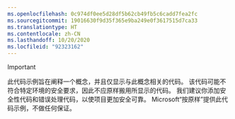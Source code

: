 ```yaml
---
ms.openlocfilehash: 0c974df0ee5d28df5b62cb49fb5c6cadd7fea2fc
ms.sourcegitcommit: 19016630f9d35f365e9ba249e0f3617515d7ca33
ms.translationtype: HT
ms.contentlocale: zh-CN
ms.lasthandoff: 10/20/2020
ms.locfileid: "92323162"
---
```

> [!IMPORTANT]
> 此代码示例旨在阐释一个概念，并且仅显示与此概念相关的代码。 该代码可能不符合特定环境的安全要求，因此不应原样搬用所显示的代码。 我们建议你添加安全性代码和错误处理代码，以使项目更加安全可靠。 Microsoft“按原样”提供此代码示例，不做任何保证。
